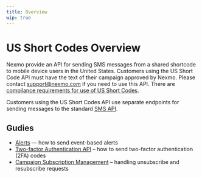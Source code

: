 ```yaml
---
title: Overview
wip: true
---
```


# US Short Codes Overview

Nexmo provide an API for sending SMS messages from a shared shortcode to mobile device users in the United States. Customers
using the US Short Code API must have the text of their campaign approved by Nexmo. Please contact
[support@nexmo.com](mailto:support@nexmo.com) if you need to use this API. There are
[compilance requirements for use of US Short Codes](https://help.nexmo.com/hc/en-us/articles/204015403-Pre-approved-US-Short-Codes-compliance-requirements).

Customers using the US Short Codes API use separate endpoints for sending messages to the standard [SMS API](/messaging/sms/overview).

## Gudies

* [Alerts](/messaging/us-short-codes/guides/alerts) — how to send event-based alerts
* [Two-factor Authentication API](/messaging/us-short-codes/guides/2fa) – how to send two-factor authentication (2FA) codes
* [Campaign Subscription Management](/messaging/us-short-codes/guides/campaign-subscription-management) – handling unsubscribe and resubscribe requests